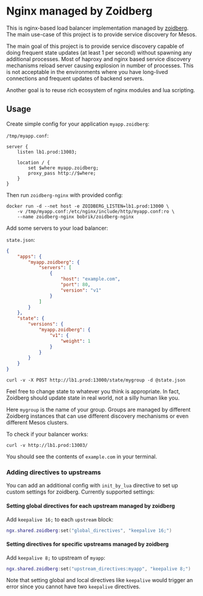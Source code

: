 # Nginx managed by Zoidberg

This is nginx-based load balancer implementation managed by
[zoidberg](https://github.com/bobrik/zoidberg). The main use-case of this
project is to provide service discovery for Mesos.

The main goal of this project is to provide service discovery capable
of doing frequent state updates (at least 1 per second) without spawning
any additional processes. Most of haproxy and nginx based service discovery
mechanisms reload server causing explosion in number of processes.
This is not acceptable in the environments where you have long-lived
connections and frequent updates of backend servers.

Another goal is to reuse rich ecosystem of nginx modules and lua scripting.

## Usage

Create simple config for your application `myapp.zoidberg`:

`/tmp/myapp.conf`:

```
server {
    listen lb1.prod:13003;

    location / {
        set $where myapp.zoidberg;
        proxy_pass http://$where;
    }
}
```

Then run `zoidberg-nginx` with provided config:

```
docker run -d --net host -e ZOIDBERG_LISTEN=lb1.prod:13000 \
    -v /tmp/myapp.conf:/etc/nginx/include/http/myapp.conf:ro \
    --name zoidberg-nginx bobrik/zoidberg-nginx
```

Add some servers to your load balancer:

`state.json`:

```json
{
    "apps": {
        "myapp.zoidberg": {
            "servers": [
                {
                    "host": "example.com",
                    "port": 80,
                    "version": "v1"
                }
            ]
        }
    },
    "state": {
        "versions": {
            "myapp.zoidberg": {
                "v1": {
                    "weight": 1
                }
            }
        }
    }
}
```

```
curl -v -X POST http://lb1.prod:13000/state/mygroup -d @state.json
```

Feel free to change state to whatever you think is appropriate. In fact,
Zoidberg should update state in real world, not a silly human like you.

Here `mygroup` is the name of your group. Groups are managed by different
Zoidberg instances that can use different discovery mechanisms or even
different Mesos clusters.

To check if your balancer works:

```
curl -v http://lb1.prod:13003/
```

You should see the contents of `example.com` in your terminal.

### Adding directives to upstreams

You can add an additional config with `init_by_lua` directive to set up
custom settings for zoidberg. Currently supported settings:

#### Setting global directives for each upstream managed by zoidberg

Add `keepalive 16;` to each `upstream` block:

```lua
ngx.shared.zoidberg:set("global_directives", "keepalive 16;")
```

#### Setting directives for specific upstreams managed by zoidberg

Add `keepalive 8;` to upstream of `myapp`:

```lua
ngx.shared.zoidberg:set("upstream_directives:myapp", "keepalive 8;")
```

Note that setting global and local directives like `keepalive` would
trigger an error since you cannot have two `keepalive` directives.
